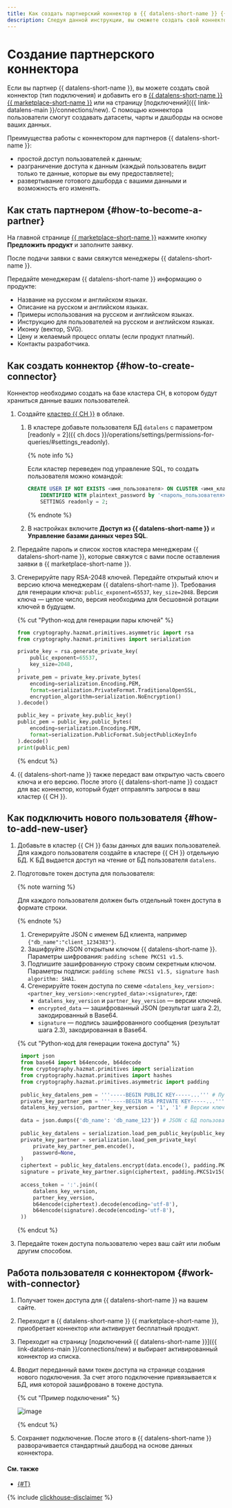```yaml
---
title: Как создать партнерский коннектор в {{ datalens-short-name }} {{ marketplace-short-name }}
description: Следуя данной инструкции, вы сможете создать свой коннектор (тип подключения) и добавить его в {{ datalens-short-name }} {{ marketplace-short-name }} или на страницу подключений.
---
```


# Создание партнерского коннектора

Если вы партнер {{ datalens-short-name }}, вы можете создать свой коннектор (тип подключения) и добавить его в [{{ datalens-short-name }} {{ marketplace-short-name }}](../../concepts/marketplace.md) или на страницу [подключений]({{ link-datalens-main }}/connections/new). С помощью коннектора пользователи смогут создавать датасеты, чарты и дашборды на основе ваших данных.

Преимущества работы с коннектором для партнеров {{ datalens-short-name }}:

* простой доступ пользователей к данным;
* разграничение доступа к данным (каждый пользователь видит только те данные, которые вы ему предоставляете);
* развертывание готового дашборда с вашими данными и возможность его изменять.

## Как стать партнером {#how-to-become-a-partner}

На главной странице [{{ marketplace-short-name }}](/marketplace) нажмите кнопку **Предложить продукт** и заполните заявку.

После подачи заявки с вами свяжутся менеджеры {{ datalens-short-name }}.

Передайте менеджерам {{ datalens-short-name }} информацию о продукте:

* Название на русском и английском языках.
* Описание на русском и английском языках.
* Примеры использования на русском и английском языках.
* Инструкцию для пользователей на русском и английском языках.
* Иконку (вектор, SVG).
* Цену и желаемый процесс оплаты (если продукт платный).
* Контакты разработчика.

## Как создать коннектор {#how-to-create-connector}

Коннектор необходимо создать на базе кластера CH, в котором будут храниться данные ваших пользователей.

1. Создайте [кластер {{ CH }}](../../../managed-clickhouse/operations/cluster-create.md) в облаке.

   1. В кластере добавьте пользователя БД `datalens` с параметром [readonly = 2]({{ ch.docs }}/operations/settings/permissions-for-queries/#settings_readonly).

      {% note info %}

      Если кластер переведен под управление SQL, то создать пользователя можно командой:

      ```sql
      CREATE USER IF NOT EXISTS <имя_пользователя> ON CLUSTER <имя_кластера>
          IDENTIFIED WITH plaintext_password by '<пароль_пользователя>'
          SETTINGS readonly = 2;
      ```

      {% endnote %}

   1. В настройках включите **Доступ из {{ datalens-short-name }}** и **Управление базами данных через SQL**.

1. Передайте пароль и список хостов кластера менеджерам {{ datalens-short-name }}, которые свяжутся с вами после оставления заявки в {{ marketplace-short-name }}.
1. Сгенерируйте пару RSA-2048 ключей. Передайте открытый ключ и версию ключа менеджерам {{ datalens-short-name }}.
   Требования для генерации ключа: `public_exponent=65537`, `key_size=2048`. Версия ключа — целое число, версия необходима для бесшовной ротации ключей в будущем.

   {% cut "Python-код для генерации пары ключей" %}

    ```python
    from cryptography.hazmat.primitives.asymmetric import rsa
    from cryptography.hazmat.primitives import serialization
    
    private_key = rsa.generate_private_key(
        public_exponent=65537,
        key_size=2048,
    )
    private_pem = private_key.private_bytes(
        encoding=serialization.Encoding.PEM,
        format=serialization.PrivateFormat.TraditionalOpenSSL,
        encryption_algorithm=serialization.NoEncryption()
    ).decode()
    
    public_key = private_key.public_key()
    public_pem = public_key.public_bytes(
        encoding=serialization.Encoding.PEM,
        format=serialization.PublicFormat.SubjectPublicKeyInfo
    ).decode()
    print(public_pem)
    ```

   {% endcut %}

1. {{ datalens-short-name }} также передаст вам открытую часть своего ключа и его версию.
   После этого {{ datalens-short-name }} создаст для вас коннектор, который будет отправлять запросы в ваш кластер {{ CH }}.

## Как подключить нового пользователя {#how-to-add-new-user}

1. Добавьте в кластер {{ CH }} базы данных для ваших пользователей. Для каждого пользователя создайте в кластере {{ CH }} отдельную БД. К БД выдается доступ на чтение от БД пользователя `datalens`.
1. Подготовьте токен доступа для пользователя:

   {% note warning %}

   Для каждого пользователя должен быть отдельный токен доступа в формате строки.

   {% endnote %}

    1. Сгенерируйте JSON с именем БД клиента, например `{"db_name":"client_1234383"}`.
    1. Зашифруйте JSON открытым ключом {{ datalens-short-name }}. Параметры шифрования: `padding scheme PKCS1 v1.5`.
    1. Подпишите зашифрованную строку своим секретным ключом. Параметры подписи: `padding scheme PKCS1 v1.5, signature hash algorithm: SHA1`.
    1. Сгенерируйте токен доступа по схеме `<datalens_key_version>:<partner_key_version>:<encrypted_data>:<signature>`, где:
        * `datalens_key_version` и `partner_key_version` — версии ключей.
        * `encrypted_data` — зашифрованный JSON (результат шага 2.2), закодированный в Base64.
        * `signature` — подпись зашифрованного сообщения (результат шага 2.3), закодированная в Base64.

    {% cut "Python-код для генерации токена доступа" %}

    ```python
     import json
     from base64 import b64encode, b64decode
     from cryptography.hazmat.primitives import serialization
     from cryptography.hazmat.primitives import hashes
     from cryptography.hazmat.primitives.asymmetric import padding
     
     public_key_datalens_pem = '''-----BEGIN PUBLIC KEY-----...''' # Публичный RSA-ключ DataLens.
     private_key_partner_pem = '''-----BEGIN RSA PRIVATE KEY-----...''' # Ваш приватный RSA-ключ. 
     datalens_key_version, partner_key_version = '1', '1' # Версии ключей.
     
     data = json.dumps({'db_name': 'db_name_123'}) # JSON с БД пользователя в кластере {{ CH }}.
     
     public_key_datalens = serialization.load_pem_public_key(public_key_datalens_pem.encode())
     private_key_partner = serialization.load_pem_private_key(
         private_key_partner_pem.encode(),
         password=None,
     )
     ciphertext = public_key_datalens.encrypt(data.encode(), padding.PKCS1v15()) # Зашифрованное JSON-сообщение с БД пользователя.
     signature = private_key_partner.sign(ciphertext, padding.PKCS1v15(), hashes.SHA1()) # Подпись зашифрованного сообщения. 
     
     access_token = ':'.join((
         datalens_key_version,
         partner_key_version,
         b64encode(ciphertext).decode(encoding='utf-8'),
         b64encode(signature).decode(encoding='utf-8'),
     ))
    ```

    {% endcut %}

1. Передайте токен доступа пользователю через ваш сайт или любым другим способом.

## Работа пользователя с коннектором {#work-with-connector}

1. Получает токен доступа для {{ datalens-short-name }} на вашем сайте.
1. Переходит в {{ datalens-short-name }} {{ marketplace-short-name }}, приобретает коннектор или активирует бесплатный продукт.
1. Переходит на страницу [подключений {{ datalens-short-name }}]({{ link-datalens-main }}/connections/new) и выбирает активированный коннектор из списка.
1. Вводит переданный вами токен доступа на странице создания нового подключения. За счет этого подключение привязывается к БД, имя которой зашифровано в токене доступа. 

   {% cut "Пример подключения" %}

    ![image](../../../_assets/datalens/partners-connector.png)

   {% endcut %}

1. Сохраняет подключение. После этого в {{ datalens-short-name }} разворачивается стандартный дашборд на основе данных коннектора.

#### См. также

* [{#T}](../../concepts/marketplace.md)

{% include [clickhouse-disclaimer](../../../_includes/clickhouse-disclaimer.md) %}
